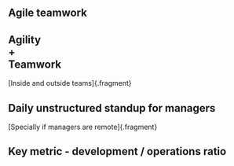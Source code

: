 ## Agile teamwork

## Agility <br/> + <br/>Teamwork

[Inside and outside teams]{.fragment}

## Daily unstructured standup for managers

[Specially if managers are remote]{.fragment}

## Key metric - development / operations ratio